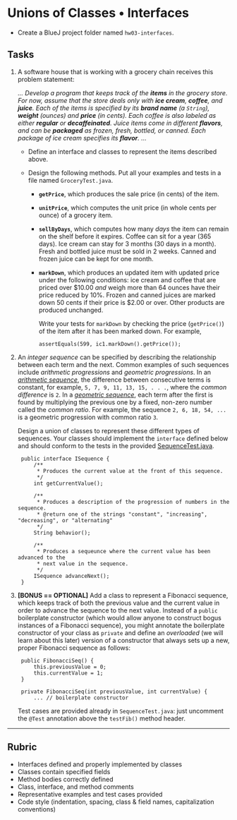 # Unions of Classes • Interfaces

- Create a BlueJ project folder named `hw03-interfaces`.

## Tasks


1. A software house that is working with a grocery chain receives this problem statement:

    *... Develop a program that keeps track of the **items** in the grocery store. For now, assume that the store deals only with **ice cream**, **coffee**, and **juice**. Each of the items is specified by its **brand name** (a `String`), **weight** (ounces) and **price** (in cents). Each coffee is also labeled as either __regular__ or **decaffeinated**. Juice items come in different **flavors**, and can be **packaged** as frozen, fresh, bottled, or canned. Each package of ice cream specifies its **flavor**. ...*

    * Define an interface and classes to represent the items described above.

    * Design the following methods. Put all your examples and tests in a file named `GroceryTest.java`.  

      * **`getPrice`**, which produces the sale price (in cents) of the item.

      * **`unitPrice`**, which computes the unit price (in whole cents per ounce) of a grocery item.

      * **`sellByDays`**, which computes how many *days* the item can remain on the shelf before it expires. Coffee can sit for a year (365 days). Ice cream can stay for 3 months (30 days in a month). Fresh and bottled juice must be sold in 2 weeks. Canned and frozen juice can be kept for one month.


      * **`markDown`**, which produces an updated item with updated price under the following conditions: ice cream and coffee that are priced over $10.00 *and* weigh more than 64 ounces have their price reduced by 10%. Frozen and canned juices are marked down 50 cents if their price is $2.00 or over. Other products are produced unchanged. 

        Write your tests for `markDown` by checking the price (`getPrice()`) of the item after it has been marked down. For example,

            assertEquals(599, ic1.markDown().getPrice());


2. An *integer sequence* can be specified by describing the relationship between each term and the next. Common examples of such sequences include *arithmetic progressions* and *geometric progressions*. In an [*arithmetic sequence*](https://en.wikipedia.org/wiki/Arithmetic_progression), the difference between consecutive terms is constant, for example, `5, 7, 9, 11, 13, 15, . . .`, where the *common difference* is `2`.  In a [*geometric sequence*](https://en.wikipedia.org/wiki/Geometric_progression), each term after the first is found by multiplying the previous one by a fixed, non-zero number called the *common ratio*. For example, the sequence `2, 6, 18, 54, ...` is a geometric progression with common ratio `3`.

    Design a union of classes to represent these different types of sequences. Your classes should implement the `interface` defined below and should conform to the tests in the provided [SequenceTest.java](SequenceTest.java).

        public interface ISequence {
            /**
             * Produces the current value at the front of this sequence.
             */
            int getCurrentValue();

            /**
             * Produces a description of the progression of numbers in the sequence.
             * @return one of the strings "constant", "increasing", "decreasing", or "alternating"
             */
            String behavior();

            /**
             * Produces a sequeunce where the current value has been advanced to the 
             * next value in the sequence.
             */
            ISequence advanceNext();
        }

3. **[BONUS == OPTIONAL]** Add a class to represent a Fibonacci sequence, which keeps track of both the previous value and the current value in order to advance the sequence to the next value. Instead of a `public` boilerplate constructor (which would allow anyone to construct bogus instances of a Fibonacci sequence), you might annotate the boilerplate constructor of your class as `private` and define an *overloaded* (we will learn about this later) version of a constructor that always sets up a new, proper Fibonacci sequence as follows:

        public FibonacciSeq() { 
            this.previousValue = 0;
            this.currentValue = 1;
        }

        private FibonacciSeq(int previousValue, int currentValue) {
            ... // boilerplate constructor

    Test cases are provided already in `SequenceTest.java`: just uncomment the `@Test` annotation above the `testFib()` method header.



---

## Rubric

- Interfaces defined and properly implemented by classes
- Classes contain specified fields
- Method bodies correctly defined
- Class, interface, and method comments
- Representative examples and test cases provided
- Code style (indentation, spacing, class & field names, capitalization conventions)

